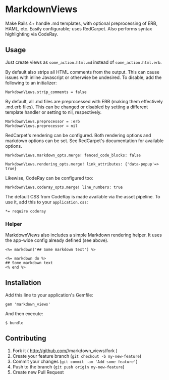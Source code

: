 # MarkdownViews

Make Rails 4+ handle .md templates, with optional preprocessing of ERB, HAML, etc. Easily configurable; uses RedCarpet. Also performs syntax highlighting via CodeRay.

## Usage

Just create views as `some_action.html.md` instead of `some_action.html.erb`.


By default also strips all HTML comments from the output. This can cause issues with inline Javascript or otherwise be undesired. To disable, add the following to an initializer:

    MarkdownViews.strip_comments = false

By default, all .md files are preprocessed with ERB (making them effectively .md.erb files). This can be changed or disabled by setting a different template handler or setting to nil, respectively.

    MarkdownViews.preprocessor = :erb
    MarkdownViews.preprocessor = nil

RedCarpet's rendering can be configured. Both rendering options and markdown options can be set. See RedCarpet's documentation for available options.

    MarkdownViews.markdown_opts.merge! fenced_code_blocks: false

    MarkdownViews.rendering_opts.merge! link_attributes: {'data-popup'=> true}

Likewise, CodeRay can be configured too:

    MarkdownViews.coderay_opts.merge! line_numbers: true

The default CSS from CodeRay is made available via the asset pipeline. To use it, add this to your `application.css`:

    *= require coderay


### Helper

MarkdownViews also includes a simple Markdown rendering helper. It uses the app-wide config already defined (see above).

    <%= markdown('## Some markdown text') %>

    <%= markdown do %>
    ## Some markdown text
    <% end %>

## Installation

Add this line to your application's Gemfile:

    gem 'markdown_views'

And then execute:

    $ bundle

## Contributing

1. Fork it ( http://github.com/<my-github-username>/markdown_views/fork )
2. Create your feature branch (`git checkout -b my-new-feature`)
3. Commit your changes (`git commit -am 'Add some feature'`)
4. Push to the branch (`git push origin my-new-feature`)
5. Create new Pull Request

